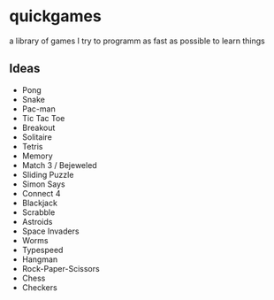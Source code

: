 # quickgames
a library of games I try to programm as fast as possible to learn things

## Ideas
- Pong
- Snake
- Pac-man
- Tic Tac Toe
- Breakout
- Solitaire
- Tetris
- Memory
- Match 3 / Bejeweled
- Sliding Puzzle
- Simon Says
- Connect 4
- Blackjack
- Scrabble
- Astroids
- Space Invaders
- Worms
- Typespeed
- Hangman
- Rock-Paper-Scissors
- Chess
- Checkers
